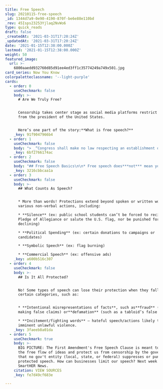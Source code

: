 ```yaml
---
title: Free Speech
slug: 20210115-free-speech
_id: 1344d7a9-0e90-4190-870f-be6e88e110bd
_rev: 45Isps23253Yjlaq2NvWo6
type: quick_reads
draft: false
_createdAt: '2021-03-31T17:20:24Z'
_updatedAt: '2021-03-31T17:20:24Z'
date: '2021-01-15T12:38:00.000Z'
lastmod: '2021-01-15T12:38:00.000Z'
weight: 50
featured_image:
  url: >-
    6800aaedd932760d85d91ee4ed3ff1c35774249a749x501.jpg
card_series: Now You Know
colorpaletteclassname: '--light-purple'
cards:
  - order: 0
    useCheckmark: false
    body: >-
      # Are We Truly Free?


      Censorship takes center stage as social media platforms restrict posts
      from the president of the United States.


      Here’s one part of the story:**What is free speech?**
    _key: 91f9047966b4
  - order: 1
    useCheckmark: false
    body: "> _“Congress shall make no law respecting an establishment of religion, or prohibiting the free exercise thereof; or_\__**abridging the freedom of speech**, or of the press; or the right of the people peaceably to assemble, and to petition the Government for a redress of grievances.”_\n\nThe First Amendment to the U.S. Constitution includes five guaranteed freedoms: religion, speech, press, assembly, and petition."
    _key: 6bf2766174ac
  - order: 2
    useCheckmark: false
    body: "## Free Speech Basics\n\n* Free speech does***not*** mean you can say whatever you want, whenever (or wherever) you choose.\n* Free speech means a gov’t entity can**neither**\_**compel** speech or other forms of expression,**nor**\_**prohibit *certain*** forms of speech & other forms of expression — this is “protected speech.”\n* Free speech prohibitions apply to gov’t actors —***not*** private companies (like social media platforms)."
    _key: 3216cbbcaa1a
  - order: 3
    useCheckmark: false
    body: >-
      ## What Counts As Speech?


      * More than words! Protections extend beyond spoken or written words to
      various non-verbal actions, including:

      * **Silence** (ex: public school students can’t be forced to recite the
      Pledge of Allegiance or salute the U.S. flag, nor be punished for
      declining)

      * **Political Spending** (ex: certain donations to campaigns or
      candidates)

      * **Symbolic Speech** (ex: flag burning)

      * **Commercial Speech** (ex: offensive ads)
    _key: a600b516c307
  - order: 4
    useCheckmark: false
    body: >-
      ## Is It All Protected?


      No! Some types of speech can lose their protection when they fall into
      certain categories, such as:


      * **Intentional misrepresentations of facts**, such as**fraud** (ex: an ad
      making false claims) or**defamation** (such as a tabloid’s false report).

      * **Incitement/fighting words** – hateful speech/actions likely to cause
      imminent unlawful violence.
    _key: 3faeeb8a01da
  - order: 5
    useCheckmark: true
    body: >-
      BIG PICTURE: The First Amendment's Free Speech Clause is meant to ensure
      the free flow of ideas and protect us from censorship by the government so
      that no gov't entity (local, state, or federal) suppresses or punishes
      protected speech. How can businesses limit our speech? Next week on
      SmartHER News.
    citation: VIEW SOURCES
    _key: fe7d49cf683e

---
```

 